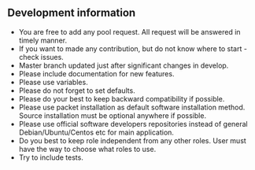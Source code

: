 ## Development information

- You are free to add any pool request. All request will be answered in timely manner.
- If you want to made any contribution, but do not know where to start - check issues.
- Master branch updated just after significant changes in develop.
- Please include documentation for new features.
- Please use variables.
- Please do not forget to set defaults.
- Please do your best to keep backward compatibility if possible.
- Please use packet installation as default software installation method. Source installation must be optional anywhere if possible.
- Please use official software developers repositories instead of general Debian/Ubuntu/Centos etc for main application.
- Do you best to keep role independent from any other roles. User must have the way to choose what roles to use.
- Try to include tests.

